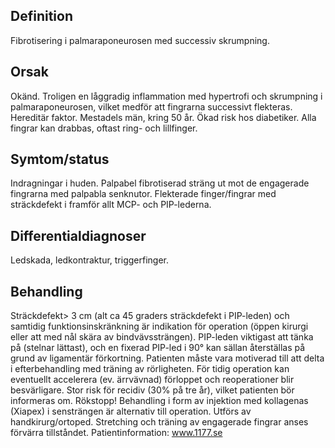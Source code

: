 ## Definition

Fibrotisering i palmaraponeurosen med successiv skrumpning.

## Orsak

Okänd. Troligen en låggradig inflammation med hypertrofi och skrumpning i palmaraponeurosen, vilket medför att fingrarna successivt flekteras. Hereditär faktor. Mestadels män, kring 50 år. Ökad risk hos diabetiker. Alla fingrar kan drabbas, oftast ring- och lillfinger.

## Symtom/status

Indragningar i huden. Palpabel fibrotiserad sträng ut mot de engagerade fingrarna med palpabla senknutor. Flekterade finger/fingrar med sträckdefekt i framför allt MCP- och PIP-lederna.

## Differentialdiagnoser

Ledskada, ledkontraktur, triggerfinger.

## Behandling

Sträckdefekt> 3 cm (alt ca 45 graders sträckdefekt i PIP-leden) och samtidig funktionsinskränkning är indikation för operation (öppen kirurgi eller att med nål skära av bindvävssträngen). PIP-leden viktigast att tänka på (stelnar lättast), och en fixerad PIP-led i 90° kan sällan återställas på grund av ligamentär förkortning. Patienten måste vara motiverad till att delta i efterbehandling med träning av rörligheten. För tidig operation kan eventuellt accelerera (ev. ärrvävnad) förloppet och reoperationer blir besvärligare. Stor risk för recidiv (30% på tre år), vilket patienten bör informeras om. Rökstopp! Behandling i form av injektion med kollagenas (Xiapex) i sensträngen är alternativ till operation. Utförs av handkirurg/ortoped.
Stretching och träning av engagerade fingrar anses förvärra tillståndet.
Patientinformation: www.1177.se

